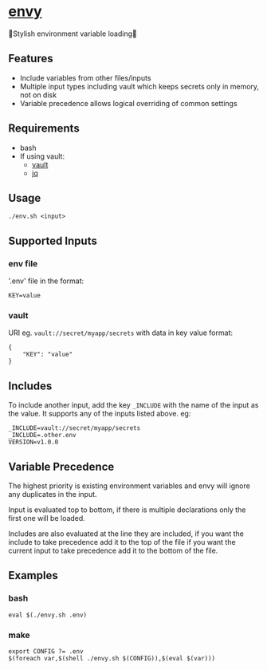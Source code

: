 # [envy](https://github.com/dlip/envy)

🤵Stylish environment variable loading🤵

## Features

- Include variables from other files/inputs
- Multiple input types including vault which keeps secrets only in memory, not on disk
- Variable precedence allows logical overriding of common settings

## Requirements

- bash
- If using vault: 
    - [vault](https://www.vaultproject.io/docs/install/)
    - [jq](https://github.com/stedolan/jq)

## Usage

`./env.sh <input>`

## Supported Inputs

### env file

'.env' file in the format:

```
KEY=value
```

### vault

URI eg. `vault://secret/myapp/secrets` with data in key value format:

```
{
    "KEY": "value"
}
```

## Includes

To include another input, add the key `_INCLUDE` with the name of the input as the value. It supports any of the inputs listed above. eg:

```
_INCLUDE=vault://secret/myapp/secrets
_INCLUDE=.other.env
VERSION=v1.0.0
```

## Variable Precedence

The highest priority is existing environment variables and envy will ignore any duplicates in the input.

Input is evaluated top to bottom, if there is multiple declarations only the first one will be loaded.

Includes are also evaluated at the line they are included, if you want the include to take precedence add it to the top of the file if you want the current input to take precedence add it to the bottom of the file.

## Examples

### bash 

```
eval $(./envy.sh .env)
```

### make

```
export CONFIG ?= .env
$(foreach var,$(shell ./envy.sh $(CONFIG)),$(eval $(var)))
```
